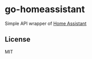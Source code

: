 # go-homeassistant

Simple API wrapper of [Home Assistant](https://github.com/home-assistant/core)

## License

MIT
